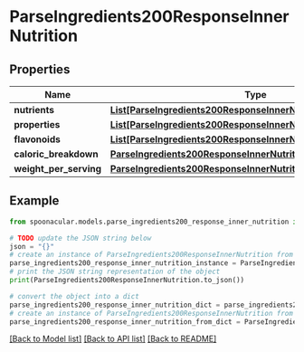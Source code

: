 # ParseIngredients200ResponseInnerNutrition


## Properties

Name | Type | Description | Notes
------------ | ------------- | ------------- | -------------
**nutrients** | [**List[ParseIngredients200ResponseInnerNutritionNutrientsInner]**](ParseIngredients200ResponseInnerNutritionNutrientsInner.md) |  | 
**properties** | [**List[ParseIngredients200ResponseInnerNutritionPropertiesInner]**](ParseIngredients200ResponseInnerNutritionPropertiesInner.md) |  | 
**flavonoids** | [**List[ParseIngredients200ResponseInnerNutritionPropertiesInner]**](ParseIngredients200ResponseInnerNutritionPropertiesInner.md) |  | 
**caloric_breakdown** | [**ParseIngredients200ResponseInnerNutritionCaloricBreakdown**](ParseIngredients200ResponseInnerNutritionCaloricBreakdown.md) |  | 
**weight_per_serving** | [**ParseIngredients200ResponseInnerNutritionWeightPerServing**](ParseIngredients200ResponseInnerNutritionWeightPerServing.md) |  | 

## Example

```python
from spoonacular.models.parse_ingredients200_response_inner_nutrition import ParseIngredients200ResponseInnerNutrition

# TODO update the JSON string below
json = "{}"
# create an instance of ParseIngredients200ResponseInnerNutrition from a JSON string
parse_ingredients200_response_inner_nutrition_instance = ParseIngredients200ResponseInnerNutrition.from_json(json)
# print the JSON string representation of the object
print(ParseIngredients200ResponseInnerNutrition.to_json())

# convert the object into a dict
parse_ingredients200_response_inner_nutrition_dict = parse_ingredients200_response_inner_nutrition_instance.to_dict()
# create an instance of ParseIngredients200ResponseInnerNutrition from a dict
parse_ingredients200_response_inner_nutrition_from_dict = ParseIngredients200ResponseInnerNutrition.from_dict(parse_ingredients200_response_inner_nutrition_dict)
```
[[Back to Model list]](../README.md#documentation-for-models) [[Back to API list]](../README.md#documentation-for-api-endpoints) [[Back to README]](../README.md)


